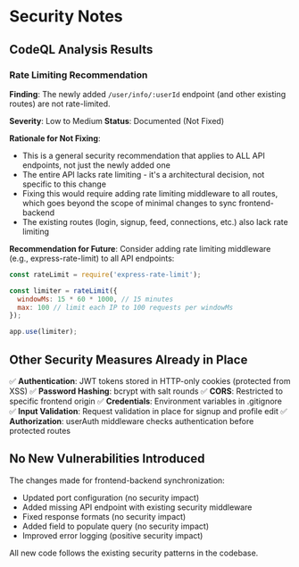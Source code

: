 # Security Notes

## CodeQL Analysis Results

### Rate Limiting Recommendation

**Finding**: The newly added `/user/info/:userId` endpoint (and other existing routes) are not rate-limited.

**Severity**: Low to Medium
**Status**: Documented (Not Fixed)

**Rationale for Not Fixing**:
- This is a general security recommendation that applies to ALL API endpoints, not just the newly added one
- The entire API lacks rate limiting - it's a architectural decision, not specific to this change
- Fixing this would require adding rate limiting middleware to all routes, which goes beyond the scope of minimal changes to sync frontend-backend
- The existing routes (login, signup, feed, connections, etc.) also lack rate limiting

**Recommendation for Future**:
Consider adding rate limiting middleware (e.g., express-rate-limit) to all API endpoints:

```javascript
const rateLimit = require('express-rate-limit');

const limiter = rateLimit({
  windowMs: 15 * 60 * 1000, // 15 minutes
  max: 100 // limit each IP to 100 requests per windowMs
});

app.use(limiter);
```

## Other Security Measures Already in Place

✅ **Authentication**: JWT tokens stored in HTTP-only cookies (protected from XSS)
✅ **Password Hashing**: bcrypt with salt rounds
✅ **CORS**: Restricted to specific frontend origin
✅ **Credentials**: Environment variables in .gitignore
✅ **Input Validation**: Request validation in place for signup and profile edit
✅ **Authorization**: userAuth middleware checks authentication before protected routes

## No New Vulnerabilities Introduced

The changes made for frontend-backend synchronization:
- Updated port configuration (no security impact)
- Added missing API endpoint with existing security middleware
- Fixed response formats (no security impact)
- Added field to populate query (no security impact)
- Improved error logging (positive security impact)

All new code follows the existing security patterns in the codebase.

